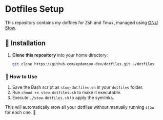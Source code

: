 # Dotfiles Setup

This repository contains my dotfiles for Zsh and Tmux, managed using [GNU Stow](https://www.gnu.org/software/stow/).

## 📌 Installation

1. **Clone this repository** into your home directory:
   ```sh
   git clone https://github.com/eydamson-dev/dotfiles.git ~/dotfiles


### 🔹 How to Use
1. Save the Bash script as `stow-dotfiles.sh` in your `dotfiles` folder.
2. Run `chmod +x stow-dotfiles.sh` to make it executable.
3. Execute `./stow-dotfiles.sh` to apply the symlinks.

This will automatically stow all your dotfiles without manually running `stow` for each one. 🚀
